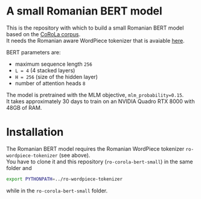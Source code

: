 # A small Romanian BERT model
This is the repository with which to build a small Romanian BERT model based on the [CoRoLa corpus](https://corola.racai.ro/).  
It needs the Romanian aware WordPiece tokenizer that is avaiable [here](https://github.com/racai-ai/ro-wordpiece-tokenizer).

BERT parameters are:
* maximum sequence length `256`
* `L = 4` (4 stacked layers)
* `Η = 256` (size of the hidden layer)
* number of attention heads `8`

The model is pretrained with the MLM objective, `mlm_probability=0.15`.  
It takes approximately 30 days to train on an NVIDIA Quadro RTX 8000 with 48GB of RAM.  

# Installation
The Romanian BERT model requires the Romanian WordPiece tokenizer `ro-wordpiece-tokenizer` (see above).  
You have to clone it and this repository (`ro-corola-bert-small`) in the same folder and

```bash
export PYTHONPATH=../ro-wordpiece-tokenizer
```

while in the `ro-corola-bert-small` folder.
